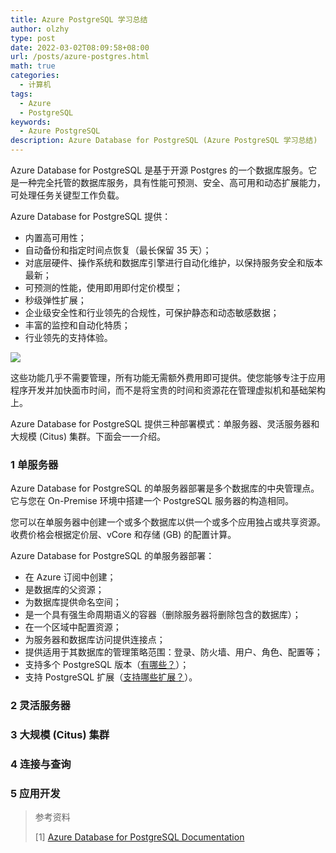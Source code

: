 ```yaml
---
title: Azure PostgreSQL 学习总结
author: olzhy
type: post
date: 2022-03-02T08:09:58+08:00
url: /posts/azure-postgres.html
math: true
categories:
  - 计算机
tags:
  - Azure
  - PostgreSQL
keywords:
  - Azure PostgreSQL
description: Azure Database for PostgreSQL (Azure PostgreSQL 学习总结)
---
```


Azure Database for PostgreSQL 是基于开源 Postgres 的一个数据库服务。它是一种完全托管的数据库服务，具有性能可预测、安全、高可用和动态扩展能力，可处理任务关键型工作负载。

Azure Database for PostgreSQL 提供：

- 内置高可用性；
- 自动备份和指定时间点恢复（最长保留 35 天）；
- 对底层硬件、操作系统和数据库引擎进行自动化维护，以保持服务安全和版本最新；
- 可预测的性能，使用即用即付定价模型；
- 秒级弹性扩展；
- 企业级安全性和行业领先的合规性，可保护静态和动态敏感数据；
- 丰富的监控和自动化特质；
- 行业领先的支持体验。

![](https://olzhy.github.io/static/images/uploads/2022/03/overview-what-is-azure-postgres.png#center)

这些功能几乎不需要管理，所有功能无需额外费用即可提供。使您能够专注于应用程序开发并加快面市时间，而不是将宝贵的时间和资源花在管理虚拟机和基础架构上。

Azure Database for PostgreSQL 提供三种部署模式：单服务器、灵活服务器和大规模 (Citus) 集群。下面会一一介绍。

### 1 单服务器

Azure Database for PostgreSQL 的单服务器部署是多个数据库的中央管理点。它与您在 On-Premise 环境中搭建一个 PostgreSQL 服务器的构造相同。

您可以在单服务器中创建一个或多个数据库以供一个或多个应用独占或共享资源。收费价格会根据定价层、vCore 和存储 (GB) 的配置计算。

Azure Database for PostgreSQL 的单服务器部署：

- 在 Azure 订阅中创建；
- 是数据库的父资源；
- 为数据库提供命名空间；
- 是一个具有强生命周期语义的容器（删除服务器将删除包含的数据库）；
- 在一个区域中配置资源；
- 为服务器和数据库访问提供连接点；
- 提供适用于其数据库的管理策略范围：登录、防火墙、用户、角色、配置等；
- 支持多个 PostgreSQL 版本（[有哪些？](https://docs.microsoft.com/en-us/azure/postgresql/concepts-supported-versions)）；
- 支持 PostgreSQL 扩展（[支持哪些扩展？](https://docs.microsoft.com/en-us/azure/postgresql/concepts-extensions)）。

### 2 灵活服务器

### 3 大规模 (Citus) 集群

### 4 连接与查询

### 5 应用开发

> 参考资料
>
> \[1\] [Azure Database for PostgreSQL Documentation](https://docs.microsoft.com/en-us/azure/postgresql/)
